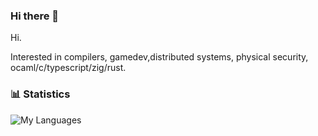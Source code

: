 ### Hi there 👋

Hi.

Interested in compilers, gamedev,distributed systems, physical security, ocaml/c/typescript/zig/rust.

### 📊 Statistics
![My Languages](https://github-readme-stats.vercel.app/api/top-langs/?username=omnisci3nce)

<!--
**omnisci3nce/omnisci3nce** is a ✨ _special_ ✨ repository because its `README.md` (this file) appears on your GitHub profile.

Here are some ideas to get you started:

- 🔭 I’m currently working on ...
- 🌱 I’m currently learning ...
- 👯 I’m looking to collaborate on ...
- 🤔 I’m looking for help with ...
- 💬 Ask me about ...
- 📫 How to reach me: ...
- 😄 Pronouns: ...
- ⚡ Fun fact: ...
-->
